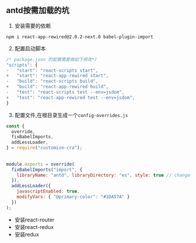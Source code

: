 ## antd按需加载的坑

1. 安装需要的依赖

`npm i react-app-rewired@2.0.2-next.0 babel-plugin-import `

2. 配置启动脚本

```js
/* package.json 的配置需要做如下修改*/
"scripts": {
-   "start": "react-scripts start",
+   "start": "react-app-rewired start",
-   "build": "react-scripts build",
+   "build": "react-app-rewired build",
-   "test": "react-scripts test --env=jsdom",
+   "test": "react-app-rewired test --env=jsdom",
}
```

3. 配置文件,在根目录生成一个`config-overrides.js`

```js
const {
  override,
  fixBabelImports,
  addLessLoader,
} = require("customize-cra");
 
 
module.exports = override(
  fixBabelImports("import", {
    libraryName: "antd", libraryDirectory: "es", style: true // change importing css to less
  }),
  addLessLoader({
    javascriptEnabled: true,
    modifyVars: { "@primary-color": "#1DA57A" }
  })
);
```

* 安装react-router
* 安装react-redux
* 安装redux